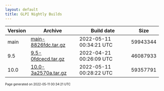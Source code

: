 ```yaml
---
layout: default
title: GLPI Nightly Builds
---
```


Version|Archive|Build date|Size
---|---|---|---
main|[main-8826fdc.tar.gz](main-8826fdc.tar.gz)|2022-05-11 00:34:21 UTC|59943344
9.5|[9.5-0fdcecd.tar.gz](9.5-0fdcecd.tar.gz)|2022-04-21 00:26:09 UTC|46087933
10.0|[10.0-3a2570a.tar.gz](10.0-3a2570a.tar.gz)|2022-05-11 00:28:22 UTC|59357791

<font size="1">Page generated on 2022-05-11 00:34:21 UTC</font>
